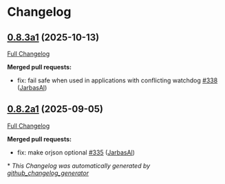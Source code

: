 # Changelog

## [0.8.3a1](https://github.com/OpenVoiceOS/ovos-utils/tree/0.8.3a1) (2025-10-13)

[Full Changelog](https://github.com/OpenVoiceOS/ovos-utils/compare/0.8.2a1...0.8.3a1)

**Merged pull requests:**

- fix: fail safe when used in applications with conflicting watchdog  [\#338](https://github.com/OpenVoiceOS/ovos-utils/pull/338) ([JarbasAl](https://github.com/JarbasAl))

## [0.8.2a1](https://github.com/OpenVoiceOS/ovos-utils/tree/0.8.2a1) (2025-09-05)

[Full Changelog](https://github.com/OpenVoiceOS/ovos-utils/compare/0.8.1...0.8.2a1)

**Merged pull requests:**

- fix: make orjson optional [\#335](https://github.com/OpenVoiceOS/ovos-utils/pull/335) ([JarbasAl](https://github.com/JarbasAl))



\* *This Changelog was automatically generated by [github_changelog_generator](https://github.com/github-changelog-generator/github-changelog-generator)*

